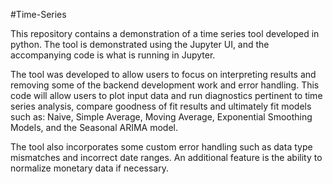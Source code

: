 #Time-Series

This repository contains a demonstration of a time series tool developed in python. The tool is demonstrated using the Jupyter UI, and the accompanying code is what is running in Jupyter.

The tool was developed to allow users to focus on interpreting results and removing some of the backend development work and error handling. This code will allow users to plot input data and run diagnostics pertinent to time series analysis, compare goodness of fit results and ultimately fit models such as: Naive, Simple Average, Moving Average, Exponential Smoothing Models, and the Seasonal ARIMA model. 

The tool also incorporates some custom error handling such as data type mismatches and incorrect date ranges. An additional feature is the ability to normalize monetary data if necessary.
